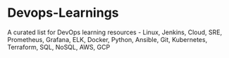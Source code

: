 # Devops-Learnings
A curated list for DevOps learning resources - Linux, Jenkins, Cloud, SRE, Prometheus, Grafana, ELK, Docker, Python, Ansible, Git, Kubernetes, Terraform, SQL, NoSQL, AWS, GCP
